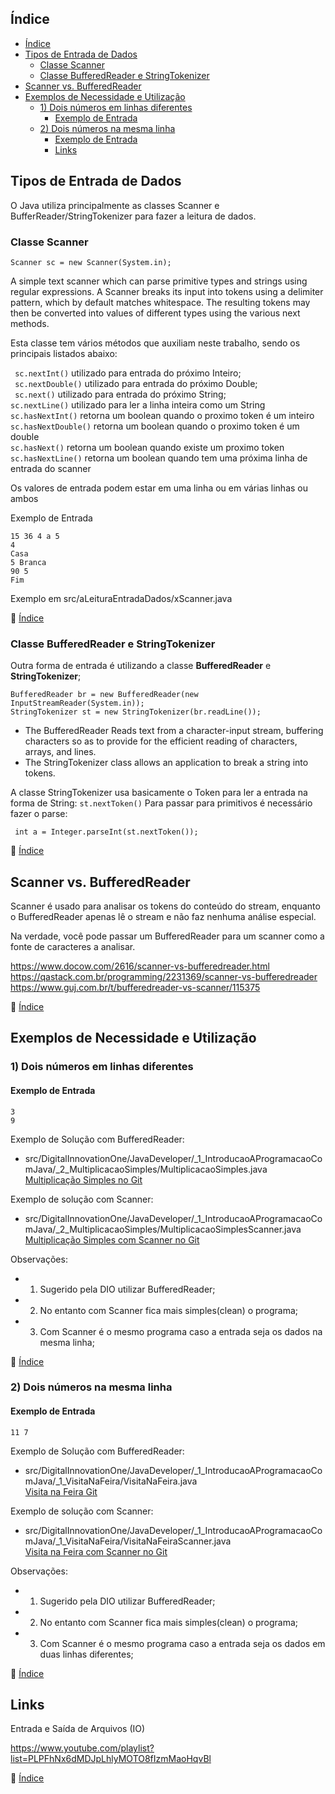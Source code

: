 ## Índice

- [Índice](#índice)
- [Tipos de Entrada de Dados](#tipos-de-entrada-de-dados)
  - [Classe Scanner](#classe-scanner)
  - [Classe BufferedReader e StringTokenizer](#classe-bufferedreader-e-stringtokenizer)
- [Scanner vs. BufferedReader](#scanner-vs-bufferedreader)
- [Exemplos de Necessidade e Utilização](#exemplos-de-necessidade-e-utilização)
  - [1) Dois números em linhas diferentes](#1-dois-números-em-linhas-diferentes)
    - [Exemplo de Entrada](#exemplo-de-entrada)
  - [2) Dois números na mesma linha](#2-dois-números-na-mesma-linha)
    - [Exemplo de Entrada](#exemplo-de-entrada-1)
    - [Links](#links)

## Tipos de Entrada de Dados

O Java utiliza principalmente as classes Scanner e BufferReader/StringTokenizer para fazer a leitura de dados. 


### Classe Scanner 

```Scanner sc = new Scanner(System.in);```

A simple text scanner which can parse primitive types and strings using regular expressions.
A Scanner breaks its input into tokens using a delimiter pattern, which by default matches whitespace. The resulting tokens may then be converted into values of different types using the various next methods.

Esta classe tem vários métodos que auxiliam neste trabalho, sendo os principais listados abaixo:

``` sc.nextInt()``` utilizado para entrada do próximo Inteiro;<br>
``` sc.nextDouble()``` utilizado para entrada do próximo Double;<br>
``` sc.next()``` utilizado para entrada do próximo String;<br>
```sc.nextLine()``` utilizado para ler a linha inteira como um String<br>
```sc.hasNextInt()``` retorna um boolean quando o proximo token é um inteiro <br> 
```sc.hasNextDouble()``` retorna um boolean quando o proximo token é um double<br>
```sc.hasNext()``` retorna um boolean quando existe um proximo token<br>
```sc.hasNextLine()``` retorna um boolean quando tem uma próxima linha de entrada do scanner<br>

Os valores de entrada podem estar em uma linha ou em várias linhas ou ambos

Exemplo de Entrada
```
15 36 4 a 5
4
Casa
5 Branca
90 5
Fim
```
Exemplo em src/aLeituraEntradaDados/xScanner.java

:book: [Índice](#índice)

### Classe BufferedReader e StringTokenizer
Outra forma de entrada é utilizando a classe **BufferedReader** e **StringTokenizer**;

````
BufferedReader br = new BufferedReader(new InputStreamReader(System.in));
StringTokenizer st = new StringTokenizer(br.readLine());
````
- The BufferedReader Reads text from a character-input stream, buffering characters so as to provide for the efficient reading of characters, arrays, and lines.<br>
- The StringTokenizer class allows an application to break a string into tokens.

A classe StringTokenizer usa basicamente o Token para ler a entrada na forma de String:
````st.nextToken()````
Para passar para primitivos é necessário fazer o parse:

```` int a = Integer.parseInt(st.nextToken());````

:book: [Índice](#índice)

## Scanner vs. BufferedReader

Scanner é usado para analisar os tokens do conteúdo do stream, enquanto o BufferedReader apenas lê o stream e não faz nenhuma análise especial.

Na verdade, você pode passar um BufferedReader para um scanner como a fonte de caracteres a analisar.

https://www.docow.com/2616/scanner-vs-bufferedreader.html
https://qastack.com.br/programming/2231369/scanner-vs-bufferedreader
https://www.guj.com.br/t/bufferedreader-vs-scanner/115375

:book: [Índice](#índice)

## Exemplos de Necessidade e Utilização

### 1) Dois números em linhas diferentes

#### Exemplo de Entrada
~~~~
3
9
~~~~

Exemplo de Solução com BufferedReader:
- src/DigitalInnovationOne/JavaDeveloper/_1_IntroducaoAProgramacaoComJava/_2_MultiplicacaoSimples/MultiplicacaoSimples.java<br>
[Multiplicação Simples no Git](https://github.com/eliseusbrito/desafiosJavaColetanea/blob/master/src/DigitalInnovationOne/JavaDeveloper/_1_IntroducaoAProgramacaoComJava/_2_MultiplicacaoSimples/MultiplicacaoSimples.java)

Exemplo de solução com Scanner:
- src/DigitalInnovationOne/JavaDeveloper/_1_IntroducaoAProgramacaoComJava/_2_MultiplicacaoSimples/MultiplicacaoSimplesScanner.java<br>
[Multiplicação Simples com Scanner no Git](https://github.com/eliseusbrito/desafiosJavaColetanea/blob/master/src/DigitalInnovationOne/JavaDeveloper/_1_IntroducaoAProgramacaoComJava/_2_MultiplicacaoSimples/MultiplicacaoSimplesScanner.java)

Observações:
- 1) Sugerido pela DIO utilizar BufferedReader; 
- 2) No entanto com Scanner fica mais simples(clean) o programa;
- 3) Com Scanner é o mesmo programa caso a entrada seja os dados na mesma linha;  

:book: [Índice](#índice)

### 2) Dois números na mesma linha

#### Exemplo de Entrada
~~~~
11 7
~~~~

Exemplo de Solução com BufferedReader:
- src/DigitalInnovationOne/JavaDeveloper/_1_IntroducaoAProgramacaoComJava/_1_VisitaNaFeira/VisitaNaFeira.java<br>
[Visita na Feira Git](https://github.com/eliseusbrito/desafiosJavaColetanea/blob/master/src/DigitalInnovationOne/JavaDeveloper/_1_IntroducaoAProgramacaoComJava/_1_VisitaNaFeira/VisitaNaFeira.java)

Exemplo de solução com Scanner:
- src/DigitalInnovationOne/JavaDeveloper/_1_IntroducaoAProgramacaoComJava/_1_VisitaNaFeira/VisitaNaFeiraScanner.java<br>
[Visita na Feira com Scanner no Git](https://github.com/eliseusbrito/desafiosJavaColetanea/blob/master/src/DigitalInnovationOne/JavaDeveloper/_1_IntroducaoAProgramacaoComJava/_1_VisitaNaFeira/VisitaNaFeiraScanner.java)

Observações:
- 1) Sugerido pela DIO utilizar BufferedReader;
- 2) No entanto com Scanner fica mais simples(clean) o programa;
- 3) Com Scanner é o mesmo programa caso a entrada seja os dados em duas linhas diferentes;

:book: [Índice](#índice)


## Links

Entrada e Saída de Arquivos (IO)

https://www.youtube.com/playlist?list=PLPFhNx6dMDJpLhlyMOTO8fIzmMaoHqvBl

:book: [Índice](#índice)